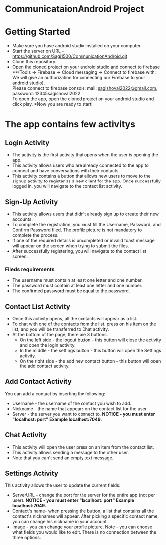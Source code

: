 # CommunicataionAndroid Project

# Getting Started

* Make sure you have android studio installed on your computer.
* Start the server on URL - https://github.com/Sagi1500/CommunicationAndroid.git
* Clone this repository.
* Open the cloned project on your android studio and connect to firebase **(Tools -> Firebase -> Cloud messaging -> Connect to firebase with:
We will give an authorization for connecting our Firebase to your android studio).
<br> Please connect to firebase console: mail: sagishoval2022@gmail.com, password: 12345sagishoval2022
<br>To open the app, open the cloned project on your android studio and click play.
*Now you are ready to start! 

# The app contains few activitys

## Login Activity
* The activity is the first activity that opens when the user is opening the app. 
* This activity allows users who are already connected to the app to connect and have conversations with their contacts.
* This activity contains a button that allows new users to move to the signup activity to register as a new client for the app.
  Once successfully logged in, you will navigate to the contact list activity.
  
## Sign-Up Activity
* This activity allows users that didn't already sign up to create their new accounts.
* To complete the registration, you must fill the Username, Password, and Confirm Password filed. The profile picture is not mandatory to complete the process.
* If one of the required details is uncompleted or invalid toast message will appear on the screen when trying to submit the files.
* After successfully registering, you will navigate to the contact list screen.
### Fileds requirements
  - The username must contain at least one letter and one number.
  - The password must contain at least one letter and one number.
  - The confirmed password must be equal to the password.

## Contact List Activity
* Once this activity opens, all the contacts will appear as a list.
* To chat with one of the contacts from the list. press on his item on the list, and you will be transferred to Chat activity.
* At the bottom of the page, there are 3 buttons.
  - On the left side - the logout button - this button will close the activity and open the login activity.
  - In the middle - the settings button - this button will open the Settings activity.
  - On the right side - the add new contact button - this button will open the add contact activity.
  
## Add Contact Activity
You can add a contact by inserting the following:
- Username - the username of the contact you wish to add.
- Nickname - the name that appears on the contact list for the user.
- Server - the server you want to connect to. **NOTICE - you must enter "localhost: port" Example localhost:7049.**

## Chat Activity
* This activity will open the user press on an item from the contact list.
* This activity allows sending a message to the other user. 
* Note that you can't send an empty text message.

## Settings Activity 
This activity allows the user to update the current fields:
* ServerURL - change the port for the server for the entire app (not per user). **NOTICE - you must enter "localhost: port" Example localhost:7049.**
* Contact's name- when pressing the button, a list that contains all the contact's nicknames will appear. After picking a specific contact name, you can change his nickname in your account.
* Image - you can change your profile picture.
Note - you can choose what fields you would like to edit. There is no connection between the three options.
